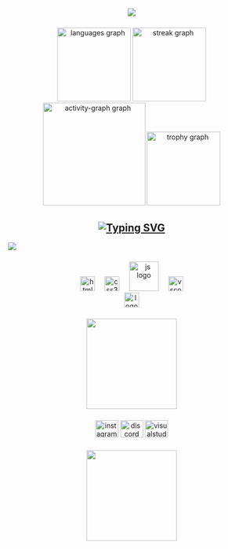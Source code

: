 <h1 align="center">
<img src="https://readme-typing-svg.herokuapp.com/?font=Righteous&size=35&color=202FFFFF&center=true&vCenter=true&width=1000&height=70&duration=8000&lines=Estudante+de+desenvolvimento+de+sistemas,...;" />
</h1>

###

<div align="center">
  <img src="https://github-readme-stats.vercel.app/api/top-langs?username=DevMuriloSantos&locale=pt-br&hide_title=false&layout=compact&card_width=320&langs_count=5&theme=dark&hide_border=true" height="150" alt="languages graph"  />
  <img src="https://streak-stats.demolab.com?user=DevMuriloSantos&locale=pt-br&mode=daily&theme=dark&hide_border=true&border_radius=5" height="150" alt="streak graph"  />
  <img src="https://github-readme-activity-graph.vercel.app/graph?username=DevMuriloSantos&bg_color=black&area=true&hide_border=true&hide_title=false&theme=github-dark&custom_title=Gr%C3%A1fico%20de%20contribui%C3%A7%C3%B5es%20de%20Murilo" height="209" alt="activity-graph graph"  />
  <img src="https://github-profile-trophy.vercel.app?username=DevMuriloSantos&theme=onedark&column=3&row=1&margin-w=0&margin-h=0&no-bg=true&no-frame=true" height="150" alt="trophy graph"  />
</div>

###
<h2 align="center"><a href="https://git.io/typing-svg"><img src="https://readme-typing-svg.demolab.com?font=Fira+Code&weight=500&size=25&pause=0&duration=4000&color=FF00FF&center=true&width=700&lines=Tecnologias;Technologies" alt="Typing SVG" /></a></h2>
<img src="https://user-images.githubusercontent.com/73097560/115834477-dbab4500-a447-11eb-908a-139a6edaec5c.gif">

###

<div align="center">
  <img src="https://cdn.jsdelivr.net/gh/devicons/devicon/icons/html5/html5-original.svg" height="30" alt="html5 logo"  />
  <img width="12" />
  <img src="https://cdn.jsdelivr.net/gh/devicons/devicon/icons/css3/css3-original.svg" height="30" alt="css3 logo"  />
  <img width="12" />
  <img src="https://techstack-generator.vercel.app/js-icon.svg" height="60" alt="js logo" />
  <img width="12" />
  <img src="https://cdn.jsdelivr.net/gh/devicons/devicon/icons/vscode/vscode-original.svg" height="30" alt="vscode logo"  /> <br>
  <img src="https://camo.githubusercontent.com/6b1bf7b8b619209db3380bb7d254b3aa8eacd86d708ee47c4efd90c3e770c190/68747470733a2f2f736b696c6c69636f6e732e6465762f69636f6e733f693d626f6f747374726170" height="30" alt="logo bootstrap"
</div>

###

<div align="center">
  <img height="184" src="https://c.tenor.com/5ry-200hErMAAAAd/tenor.gif"  />
</div>

###

<div align="center">
  <img src="https://raw.githubusercontent.com/maurodesouza/profile-readme-generator/master/src/assets/icons/social/instagram/default.svg" width="47" height="35" alt="instagram logo"  />
  <img src="https://raw.githubusercontent.com/maurodesouza/profile-readme-generator/master/src/assets/icons/social/discord/default.svg" width="47" height="35" alt="discord logo"  />
  <img src="https://raw.githubusercontent.com/maurodesouza/profile-readme-generator/master/src/assets/icons/social/visualstudio/default.svg" width="47" height="35" alt="visualstudio logo"  />
</div>

###

<div align="center">
  <img height="184" src="https://raw.githubusercontent.com/jrohitofficial/jrohitofficial/refs/heads/master/code.gif" />
</div>

###
